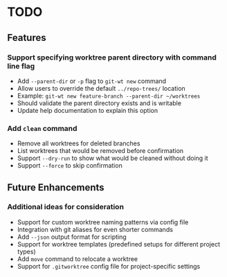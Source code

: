 # TODO

## Features

### Support specifying worktree parent directory with command line flag
- Add `--parent-dir` or `-p` flag to `git-wt new` command
- Allow users to override the default `../repo-trees/` location
- Example: `git-wt new feature-branch --parent-dir ~/worktrees`
- Should validate the parent directory exists and is writable
- Update help documentation to explain this option

### Add `clean` command
- Remove all worktrees for deleted branches
- List worktrees that would be removed before confirmation
- Support `--dry-run` to show what would be cleaned without doing it
- Support `--force` to skip confirmation

## Future Enhancements

### Additional ideas for consideration
- Support for custom worktree naming patterns via config file
- Integration with git aliases for even shorter commands
- Add `--json` output format for scripting
- Support for worktree templates (predefined setups for different project types)
- Add `move` command to relocate a worktree
- Support for `.gitworktree` config file for project-specific settings
